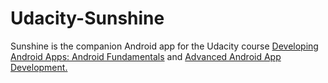 # Udacity-Sunshine
Sunshine is the companion Android app for the Udacity course [Developing Android Apps: Android Fundamentals](https://www.udacity.com/course/ud853) and [Advanced Android App Development.](https://www.udacity.com/course/ud855)